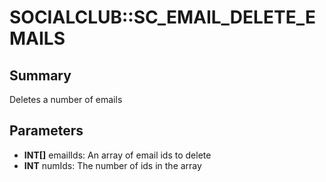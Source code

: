 # SOCIALCLUB::SC_EMAIL_DELETE_EMAILS

## Summary
Deletes a number of emails

## Parameters
* **INT[]** emailIds: An array of email ids to delete
* **INT** numIds: The number of ids in the array